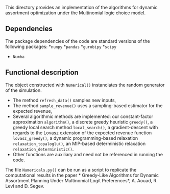 This directory provides an implementation of the algorithms for dynamic assortment optimization under the Multinomial logic choice model.

## Dependencies

The package dependencies of the code are standard versions of the following packages:
*`numpy`
*`pandas`
*`gurobipy`
*`scipy`
* `Numba`



## Functional description

The object constructed with `Numerical()` instanciates the random generator of the simulation.
* The method `refresh_data()` samples new inputs,
* The method `sample_revenue()` uses a sampling-based estimator for the expected revenue,
* Several algorithmic methods are implemented: our constant-factor approximation `algorithm()`, a discrete greedy heuristic `greedy()`, a greedy local search method `local_search()`, a gradient-descent with regards to the Lovasz extension of the expected revenue function `lovasz_greedy()`, a dynamic programming-based relaxation `relaxation_topaloglu()`, an MIP-based deterministic relaxation `relaxation_deterministic()`.
* Other functions are auxiliary and need not be referenced in running the code.

The file `Numericals.py()` can be run as a script to replicate the computational results in the paper * Greedy-Like Algorithms for Dynamic Assortment Planning Under Multinomial Logit Preferences*, A. Aouad, R. Levi and D. Segev.
